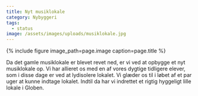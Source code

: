```yaml
---
title: Nyt musiklokale
category: Nybyggeri
tags:
  - status
image: /assets/images/uploads/musiklokale.jpg
---
```


{% include figure image_path=page.image caption=page.title %}

Da det gamle musiklokale er blevet revet ned, er vi ved at opbygge et nyt musiklokale op. Vi har allieret os med en af vores dygtige tidligere elever, som i disse dage er ved at lydisolere lokalet. Vi glæder os til i løbet af et par uger at kunne indtage lokalet. Indtil da har vi indrettet et rigtig hyggeligt lille lokale i Globen.
